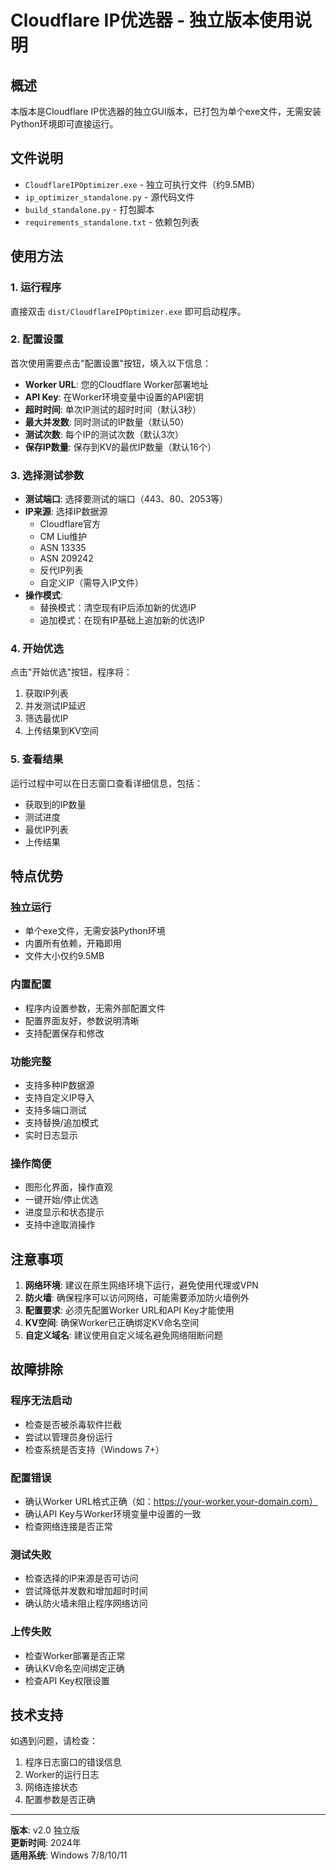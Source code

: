 # Cloudflare IP优选器 - 独立版本使用说明

## 概述

本版本是Cloudflare IP优选器的独立GUI版本，已打包为单个exe文件，无需安装Python环境即可直接运行。

## 文件说明

- `CloudflareIPOptimizer.exe` - 独立可执行文件（约9.5MB）
- `ip_optimizer_standalone.py` - 源代码文件
- `build_standalone.py` - 打包脚本
- `requirements_standalone.txt` - 依赖包列表

## 使用方法

### 1. 运行程序

直接双击 `dist/CloudflareIPOptimizer.exe` 即可启动程序。

### 2. 配置设置

首次使用需要点击"配置设置"按钮，填入以下信息：

- **Worker URL**: 您的Cloudflare Worker部署地址
- **API Key**: 在Worker环境变量中设置的API密钥
- **超时时间**: 单次IP测试的超时时间（默认3秒）
- **最大并发数**: 同时测试的IP数量（默认50）
- **测试次数**: 每个IP的测试次数（默认3次）
- **保存IP数量**: 保存到KV的最优IP数量（默认16个）

### 3. 选择测试参数

- **测试端口**: 选择要测试的端口（443、80、2053等）
- **IP来源**: 选择IP数据源
  - Cloudflare官方
  - CM Liu维护
  - ASN 13335
  - ASN 209242
  - 反代IP列表
  - 自定义IP（需导入IP文件）
- **操作模式**: 
  - 替换模式：清空现有IP后添加新的优选IP
  - 追加模式：在现有IP基础上追加新的优选IP

### 4. 开始优选

点击"开始优选"按钮，程序将：
1. 获取IP列表
2. 并发测试IP延迟
3. 筛选最优IP
4. 上传结果到KV空间

### 5. 查看结果

运行过程中可以在日志窗口查看详细信息，包括：
- 获取到的IP数量
- 测试进度
- 最优IP列表
- 上传结果

## 特点优势

### 独立运行
- 单个exe文件，无需安装Python环境
- 内置所有依赖，开箱即用
- 文件大小仅约9.5MB

### 内置配置
- 程序内设置参数，无需外部配置文件
- 配置界面友好，参数说明清晰
- 支持配置保存和修改

### 功能完整
- 支持多种IP数据源
- 支持自定义IP导入
- 支持多端口测试
- 支持替换/追加模式
- 实时日志显示

### 操作简便
- 图形化界面，操作直观
- 一键开始/停止优选
- 进度显示和状态提示
- 支持中途取消操作

## 注意事项

1. **网络环境**: 建议在原生网络环境下运行，避免使用代理或VPN
2. **防火墙**: 确保程序可以访问网络，可能需要添加防火墙例外
3. **配置要求**: 必须先配置Worker URL和API Key才能使用
4. **KV空间**: 确保Worker已正确绑定KV命名空间
5. **自定义域名**: 建议使用自定义域名避免网络阻断问题

## 故障排除

### 程序无法启动
- 检查是否被杀毒软件拦截
- 尝试以管理员身份运行
- 检查系统是否支持（Windows 7+）

### 配置错误
- 确认Worker URL格式正确（如：https://your-worker.your-domain.com）
- 确认API Key与Worker环境变量中设置的一致
- 检查网络连接是否正常

### 测试失败
- 检查选择的IP来源是否可访问
- 尝试降低并发数和增加超时时间
- 确认防火墙未阻止程序网络访问

### 上传失败
- 检查Worker部署是否正常
- 确认KV命名空间绑定正确
- 检查API Key权限设置

## 技术支持

如遇到问题，请检查：
1. 程序日志窗口的错误信息
2. Worker的运行日志
3. 网络连接状态
4. 配置参数是否正确

---

**版本**: v2.0 独立版  
**更新时间**: 2024年  
**适用系统**: Windows 7/8/10/11